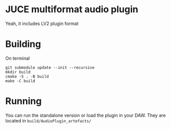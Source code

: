 # JUCE multiformat audio plugin

Yeah, it includes LV2 plugin format

# Building
On terminal

    git submodule update --init --recursive
    mkdir build
    cmake -S . -B build
    make -C build

# Running

You can run the standalone version or load the plugin in your DAW. They are located in `build/AudioPlugin_artefacts/`

